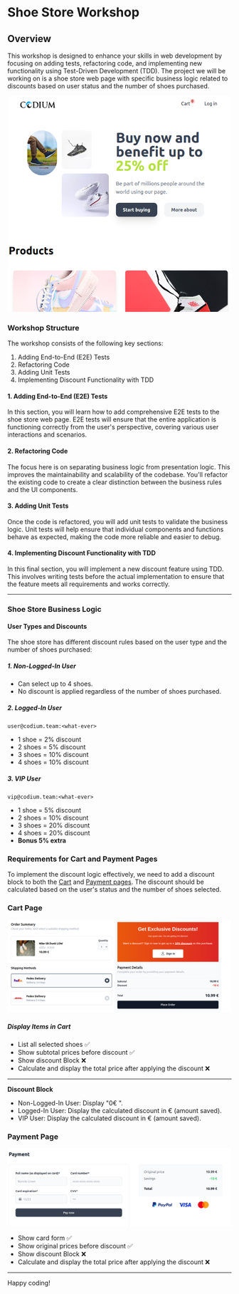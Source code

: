 # Shoe Store Workshop
## Overview
This workshop is designed to enhance your skills in web development by focusing on adding tests, refactoring code, and implementing new functionality using Test-Driven Development (TDD). The project we will be working on is a shoe store web page with specific business logic related to discounts based on user status and the number of shoes purchased.

![Home page Shoe store](/docs/docs-home.png)

### Workshop Structure
The workshop consists of the following key sections:

1. Adding End-to-End (E2E) Tests
2. Refactoring Code
3. Adding Unit Tests
4. Implementing Discount Functionality with TDD

#### 1. Adding End-to-End (E2E) Tests
In this section, you will learn how to add comprehensive E2E tests to the shoe store web page. E2E tests will ensure that the entire application is functioning correctly from the user's perspective, covering various user interactions and scenarios.

#### 2. Refactoring Code
The focus here is on separating business logic from presentation logic. This improves the maintainability and scalability of the codebase. You'll refactor the existing code to create a clear distinction between the business rules and the UI components.

#### 3. Adding Unit Tests
Once the code is refactored, you will add unit tests to validate the business logic. Unit tests will help ensure that individual components and functions behave as expected, making the code more reliable and easier to debug.

#### 4. Implementing Discount Functionality with TDD
In this final section, you will implement a new discount feature using TDD. This involves writing tests before the actual implementation to ensure that the feature meets all requirements and works correctly.

<hr />

### Shoe Store Business Logic
#### User Types and Discounts
The shoe store has different discount rules based on the user type and the number of shoes purchased:

##### 1. Non-Logged-In User

- Can select up to 4 shoes.
- No discount is applied regardless of the number of shoes purchased.

##### 2. Logged-In User
`user@codium.team:<what-ever>`

- 1 shoe = 2% discount
- 2 shoes = 5% discount
- 3 shoes = 10% discount
- 4 shoes = 10% discount

##### 3. VIP User
`vip@codium.team:<what-ever>`

- 1 shoe = 5% discount
- 2 shoes = 10% discount
- 3 shoes = 20% discount
- 4 shoes = 20% discount
- **Bonus 5% extra**

### Requirements for Cart and Payment Pages
To implement the discount logic effectively, we need to add a discount block to both the [Cart](/docs/cart-page.png) and [Payment pages](/docs/payment-page.png). The discount should be calculated based on the user's status and the number of shoes selected.

### Cart Page

![Cart page Shoe store with discount](/docs/cart-page.png)

##### Display Items in Cart

- List all selected shoes ✅
- Show subtotal prices before discount ✅
- Show discount Block ❌
- Calculate and display the total price after applying the discount ❌

<hr />

**Discount Block**

- Non-Logged-In User: Display "0€ ".
- Logged-In User: Display the calculated discount in € (amount saved).
- VIP User: Display the calculated discount in € (amount saved).

### Payment Page

![Cart page Shoe store with discount](/docs/payment-page.png)

- Show card form ✅
- Show original prices before discount ✅
- Show discount Block ❌
- Calculate and display the total price after applying the discount ❌

<hr />

Happy coding!
